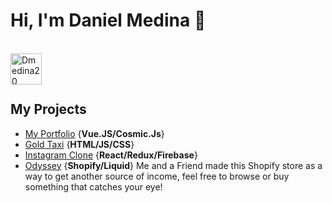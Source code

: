 <h1>Hi, I'm Daniel Medina 👋</h1>

<br/>
<a href="https://www.linkedin.com/in/dannymedina007/" target="_blank" >
    <img align ="left" alt="Dmedina20 LinkedIN" width="50px" src ="https://img.icons8.com/nolan/64/linkedin.png](https://icons8.com/icon/8808/linkedin" />
</a>
  
  
  <br/>
  
  <br/>
  
![]()



<h2>My Projects</h2>

- [My Portfolio](https://www.danielmed.com) {**Vue.JS/Cosmic.Js**}
- [Gold Taxi](https://goldtaxi.taximachine.com) {**HTML/JS/CSS**}
- [Instagram Clone](https://github.com/Dmedina20/Instagram-Clone) {**React/Redux/Firebase**}
- [Odyssey](https://shop-odyssey.com) {**Shopify/Liquid**} Me and a Friend made this Shopify store as a way to get another source of income, feel free to browse or buy something that catches your eye!




